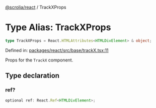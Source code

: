 [@scrolia/react](../README.md) / TrackXProps

# Type Alias: TrackXProps

```ts
type TrackXProps = React.HTMLAttributes<HTMLDivElement> & object;
```

Defined in: [packages/react/src/base/trackX.tsx:11](https://github.com/alpheus-day/scrolia/blob/a7062c82222b0dcb500e88f7ca3fff69b13a5fcd/packages/react/src/base/trackX.tsx#L11)

Props for the `TrackX` component.

## Type declaration

### ref?

```ts
optional ref: React.Ref<HTMLDivElement>;
```
